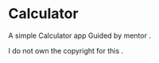 # Calculator
A simple Calculator app Guided by mentor .






I do not own the copyright for this .
